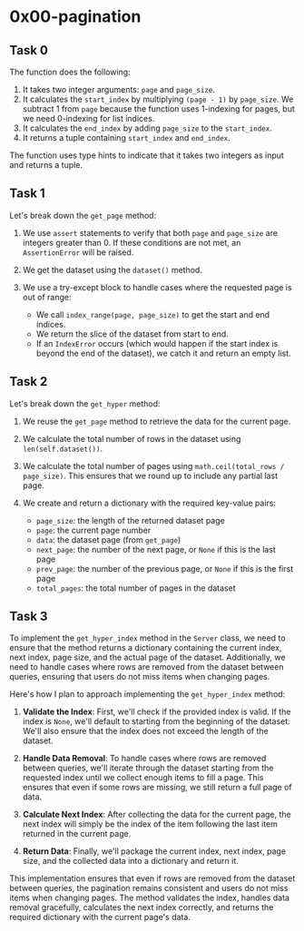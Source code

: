 # 0x00-pagination

## Task 0

The function does the following:

1. It takes two integer arguments: `page` and `page_size`.
2. It calculates the `start_index` by multiplying `(page - 1)` by `page_size`. We subtract 1 from `page` because the function uses 1-indexing for pages, but we need 0-indexing for list indices.
3. It calculates the `end_index` by adding `page_size` to the `start_index`.
4. It returns a tuple containing `start_index` and `end_index`.

The function uses type hints to indicate that it takes two integers as input and returns a tuple.

## Task 1

Let's break down the `get_page` method:

1. We use `assert` statements to verify that both `page` and `page_size` are integers greater than 0. If these conditions are not met, an `AssertionError` will be raised.

2. We get the dataset using the `dataset()` method.

3. We use a try-except block to handle cases where the requested page is out of range:
   - We call `index_range(page, page_size)` to get the start and end indices.
   - We return the slice of the dataset from start to end.
   - If an `IndexError` occurs (which would happen if the start index is beyond the end of the dataset), we catch it and return an empty list.

## Task 2

Let's break down the `get_hyper` method:

1. We reuse the `get_page` method to retrieve the data for the current page.

2. We calculate the total number of rows in the dataset using `len(self.dataset())`.

3. We calculate the total number of pages using `math.ceil(total_rows / page_size)`. This ensures that we round up to include any partial last page.

4. We create and return a dictionary with the required key-value pairs:
   - `page_size`: the length of the returned dataset page
   - `page`: the current page number
   - `data`: the dataset page (from `get_page`)
   - `next_page`: the number of the next page, or `None` if this is the last page
   - `prev_page`: the number of the previous page, or `None` if this is the first page
   - `total_pages`: the total number of pages in the dataset

## Task 3

To implement the `get_hyper_index` method in the `Server` class, we need to ensure that the method returns a dictionary containing the current index, next index, page size, and the actual page of the dataset. Additionally, we need to handle cases where rows are removed from the dataset between queries, ensuring that users do not miss items when changing pages.

Here's how I plan to approach implementing the `get_hyper_index` method:

1. **Validate the Index**: First, we'll check if the provided index is valid. If the index is `None`, we'll default to starting from the beginning of the dataset. We'll also ensure that the index does not exceed the length of the dataset.

2. **Handle Data Removal**: To handle cases where rows are removed between queries, we'll iterate through the dataset starting from the requested index until we collect enough items to fill a page. This ensures that even if some rows are missing, we still return a full page of data.

3. **Calculate Next Index**: After collecting the data for the current page, the next index will simply be the index of the item following the last item returned in the current page.

4. **Return Data**: Finally, we'll package the current index, next index, page size, and the collected data into a dictionary and return it.

This implementation ensures that even if rows are removed from the dataset between queries, the pagination remains consistent and users do not miss items when changing pages. The method validates the index, handles data removal gracefully, calculates the next index correctly, and returns the required dictionary with the current page's data.
